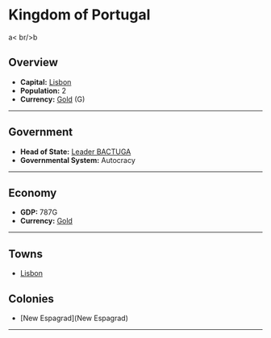 # Kingdom of Portugal
<!--1-->
a< br/>b
## Overview

- **Capital:** [Lisbon](Lisbon)
- **Population:** 2
- **Currency:** [Gold](Gold) (G)

---

## Government

- **Head of State:** [Leader BACTUGA](BACTUGA)
- **Governmental System:** Autocracy

---

## Economy

- **GDP:** 787G
- **Currency:** [Gold](Gold)

---

## Towns

- [Lisbon](Lisbon)

## Colonies

- [New Espagrad](New Espagrad)

---